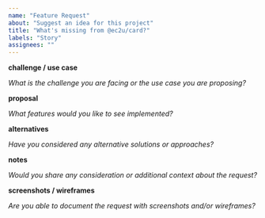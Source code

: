 ```yaml
---
name: "Feature Request"
about: "Suggest an idea for this project"
title: "What's missing from @ec2u/card?"
labels: "Story"
assignees: ""
---
```



**challenge / use case**

*What is the challenge you are facing or the use case you are proposing?*


**proposal**

*What features would you like to see implemented?*


**alternatives**

*Have you considered any alternative solutions or approaches?*


**notes**

*Would you share any consideration or additional context about the request?*


**screenshots / wireframes**

*Are you able to document the request with screenshots and/or wireframes?*
